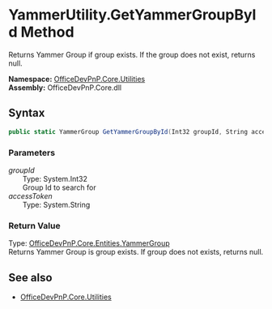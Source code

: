 # YammerUtility.GetYammerGroupById Method  
Returns Yammer Group if group exists. If the group does not exist, returns null.  

**Namespace:** [OfficeDevPnP.Core.Utilities](OfficeDevPnP.Core.Utilities.md)  
**Assembly:** OfficeDevPnP.Core.dll  
## Syntax
```C#
public static YammerGroup GetYammerGroupById(Int32 groupId, String accessToken)
```
### Parameters
*groupId*  
&emsp;&emsp;Type: System.Int32  
&emsp;&emsp;Group Id to search for  
*accessToken*  
&emsp;&emsp;Type: System.String  
### Return Value
Type: [OfficeDevPnP.Core.Entities.YammerGroup](OfficeDevPnP.Core.Entities.YammerGroup.md)  
Returns Yammer Group is group exists. If group does not exists, returns null.

## See also
- [OfficeDevPnP.Core.Utilities](OfficeDevPnP.Core.Utilities.md)
